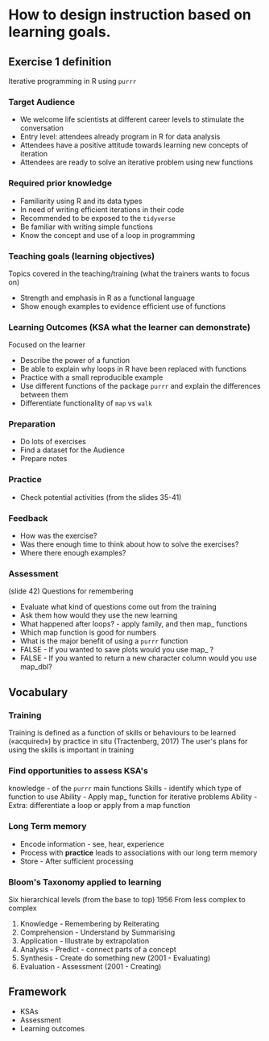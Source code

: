 # How to design instruction based on learning goals.

## Exercise 1 definition
Iterative programming in R using `purrr`

### Target Audience
- We welcome life scientists at different career levels to stimulate the conversation
- Entry level: attendees already program in R for data analysis
- Attendees have a positive attitude towards learning new concepts of iteration
- Attendees are ready to solve an iterative problem using new functions

### Required prior knowledge
- Familiarity using R and its data types
- In need of writing efficient iterations in their code
- Recommended to be exposed to the `tidyverse`
- Be familiar with writing simple functions
- Know the concept and use of a loop in programming

### Teaching goals (learning objectives)
Topics covered in the teaching/training (what the trainers wants to focus on)
- Strength and emphasis in R as a functional language
- Show enough examples to evidence efficient use of functions

### Learning Outcomes (KSA what the learner can demonstrate)
Focused on the learner
- Describe the power of a function
- Be able to explain why loops in R have been replaced with functions
- Practice with a small reproducible example
- Use different functions of the package `purrr` and explain the differences between them
- Differentiate functionality of `map` vs `walk`

### Preparation
- Do lots of exercises
- Find a dataset for the Audience
- Prepare notes

### Practice
- Check potential activities (from the slides 35-41)

### Feedback
- How was the exercise?
- Was there enough time to think about how to solve the exercises?
- Where there enough examples?

### Assessment
(slide 42) Questions for remembering
- Evaluate what kind of questions come out from the training
- Ask them how would they use the new learning
- What happened after loops? - apply family, and then map_ functions
- Which map function is good for numbers
- What is the major benefit of using a `purrr` function
- FALSE - If you wanted to save plots would you use map_ ?
- FALSE - If you wanted to return a new character column would you use map_dbl?




## Vocabulary

### Training
Training is defined as a function of skills or behaviours to be
learned («acquired») by practice in situ (Tractenberg, 2017)
The user's plans for using the skills is important in training

### Find opportunities to assess KSA's
knowledge - of the `purrr` main functions
Skills - identify which type of function to use
Ability - Apply map_ function for iterative problems
Ability - Extra: differentiate a loop or apply from a map function

### Long Term memory
- Encode information - see, hear, experience
- Process with **practice** leads to associations with our long term memory
- Store - After sufficient processing

### Bloom's Taxonomy applied to learning
Six hierarchical levels (from the base to top) 1956
From less complex to complex
1. Knowledge - Remembering by Reiterating
2. Comprehension - Understand by Summarising
3. Application - Illustrate by extrapolation
4. Analysis - Predict - connect parts of a concept
5. Synthesis - Create do something new (2001 - Evaluating)
6. Evaluation - Assessment (2001 - Creating)

## Framework

- KSAs
- Assessment
- Learning outcomes
